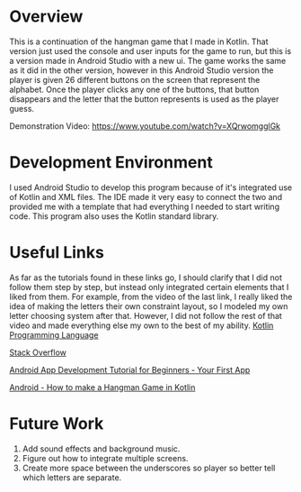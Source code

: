 # Overview
This is a continuation of the hangman game that I made in Kotlin. 
That version just used the console and user inputs for the game to run,
but this is a version made in Android Studio with a new ui. The game works
the same as it did in the other version, however in this Android Studio version
the player is given 26 different buttons on the screen that represent the alphabet.
Once the player clicks any one of the buttons, that button disappears and the letter
that the button represents is used as the player guess. 

Demonstration Video: https://www.youtube.com/watch?v=XQrwomgglGk

# Development Environment
I used Android Studio to develop this program because of it's integrated use of
Kotlin and XML files. The IDE made it very easy to connect the two and provided
me with a template that had everything I needed to start writing code. This program
also uses the Kotlin standard library. 

# Useful Links
As far as the tutorials found in these links go, I should clarify that I did not
follow them step by step, but instead only integrated certain elements that I liked
from them. For example, from the video of the last link, I really liked the idea of 
making the letters their own constraint layout, so I modeled my own letter choosing
system after that. However, I did not follow the rest of that video and made everything
else my own to the best of my ability. 
[Kotlin Programming Language](https://kotlinlang.org/)

[Stack Overflow](https://stackoverflow.com/)

[Android App Development Tutorial for Beginners - Your First App](https://www.youtube.com/watch?v=FjrKMcnKahY&t=1981s)

[Android - How to make a Hangman Game in Kotlin](https://www.youtube.com/watch?v=kGGpH7ypxAU&t=1003s)


# Future Work
1. Add sound effects and background music.
2. Figure out how to integrate multiple screens.
3. Create more space between the underscores so player so better tell which letters are separate.
